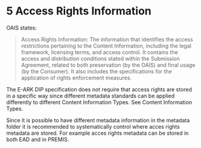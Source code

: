 # **​5 Access Rights Information**

OAIS states:

> Access Rights Information: The information that identifies the access restrictions pertaining
> to the Content Information, including the legal framework, licensing terms, and access
> control. It contains the access and distribution conditions stated within the Submission
> Agreement, related to both preservation (by the OAIS) and final usage (by the Consumer). It
> also includes the specifications for the application of rights enforcement measures. 

The E-ARK DIP specification does not require that access rights are stored in a specific way since different metadata standards
can be applied differently to different Content Information Types. See Content Information Types.

Since it is possible to have different metadata information in the metadata folder it is recommended to systematically control where 
acces rights metadata are stored. For example acces rights metadata can be stored in both EAD and in PREMIS.
